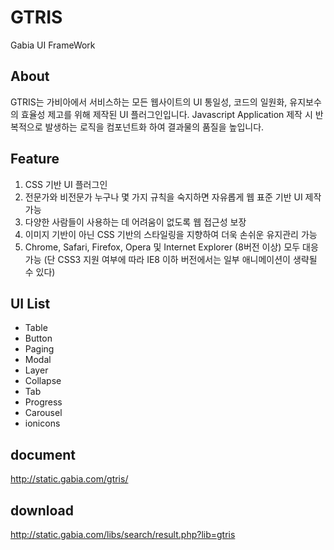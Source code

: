 GTRIS
===========
Gabia UI FrameWork

About
------
GTRIS는 가비아에서 서비스하는 모든 웹사이트의 UI 통일성, 코드의 일원화, 유지보수의 효율성 제고를 위해 제작된 UI 플러그인입니다.
Javascript Application 제작 시 반복적으로 발생하는 로직을 컴포넌트화 하여 결과물의 품질을 높입니다.


Feature
------
1. CSS 기반 UI 플러그인
2. 전문가와 비전문가 누구나 몇 가지 규칙을 숙지하면 자유롭게 웹 표준 기반 UI 제작 가능
3. 다양한 사람들이 사용하는 데 어려움이 없도록 웹 접근성 보장
4. 이미지 기반이 아닌 CSS 기반의 스타일링을 지향하여 더욱 손쉬운 유지관리 가능
5. Chrome, Safari, Firefox, Opera 및 Internet Explorer (8버전 이상) 모두 대응 가능
(단 CSS3 지원 여부에 따라 IE8 이하 버전에서는 일부 애니메이션이 생략될 수 있다)

UI List
------
* Table
* Button
* Paging
* Modal
* Layer
* Collapse
* Tab
* Progress
* Carousel
* ionicons


document
---------
http://static.gabia.com/gtris/

download
---------
http://static.gabia.com/libs/search/result.php?lib=gtris